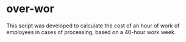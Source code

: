 # over-wor
This script was developed to calculate the cost of an hour of work of employees in cases of processing, based on a 40-hour work week.
